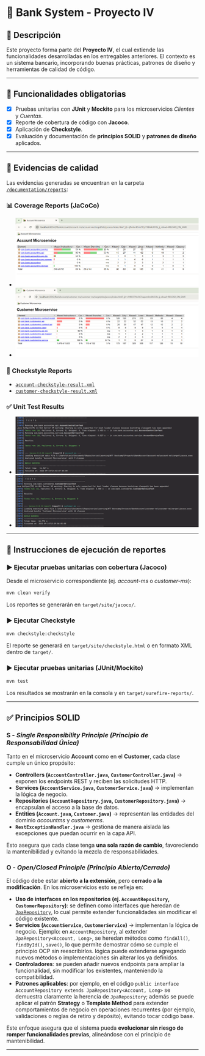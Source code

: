 # 🏦 Bank System - Proyecto IV

## 📌 Descripción

Este proyecto forma parte del **Proyecto IV**, el cual extiende las funcionalidades desarrolladas en los entregables anteriores. El contexto es un sistema bancario, incorporando buenas prácticas, patrones de diseño y herramientas de calidad de código.

---

## 🚀 Funcionalidades obligatorias

* [x] Pruebas unitarias con **JUnit** y **Mockito** para los microservicios *Clientes* y *Cuentas*.
* [x] Reporte de cobertura de código con **Jacoco**.
* [x] Aplicación de **Checkstyle**.
* [x] Evaluación y documentación de **principios SOLID** y **patrones de diseño** aplicados.

---

## 📂 Evidencias de calidad

Las evidencias generadas se encuentran en la carpeta [`/documentation/reports`](./documentation/reports):

### 📊 Coverage Reports (JaCoCo)

* ![Account Jacoco Report](./documentation/reports/jacoco/Account-Jacoco.png)
* ![Customer Jacoco Report](./documentation/reports/jacoco/Customer-Jacoco.png)

### 📝 Checkstyle Reports

* [`account-checkstyle-result.xml`](./documentation/reports/checkstyle/account-heckstyle-result.xml)
* [`customer-checkstyle-result.xml`](./documentation/reports/checkstyle/customer-checkstyle-result.xml)

### ✅ Unit Test Results

* ![Account Test Results](./documentation/reports/test/account-test.png)
* ![Customer Test Results](./documentation/reports/test/customer-test.png)

---
## 📌 Instrucciones de ejecución de reportes

### ▶️ Ejecutar pruebas unitarias con cobertura (Jacoco)

Desde el microservicio correspondiente (ej. *account-ms* o *customer-ms*):

```bash
mvn clean verify
```

Los reportes se generarán en `target/site/jacoco/`.

### ▶️ Ejecutar Checkstyle

```bash
mvn checkstyle:checkstyle
```

El reporte se generará en `target/site/checkstyle.html` o en formato XML dentro de `target/`.

### ▶️ Ejecutar pruebas unitarias (JUnit/Mockito)

```bash
mvn test
```

Los resultados se mostrarán en la consola y en `target/surefire-reports/`.

---

## ✅ Principios SOLID

### S - _Single Responsibility Principle (Principio de Responsabilidad Única)_

Tanto en el microservicio **Account** como en el **Customer**, cada clase cumple un único propósito:

- **Controllers (`AccountController.java`, `CustomerController.java`)** → exponen los endpoints REST y reciben las solicitudes HTTP.
- **Services (`AccountService.java`, `CustomerService.java`)** → implementan la lógica de negocio.
- **Repositories (`AccountRepository.java`, `CustomerRepository.java`)** → encapsulan el acceso a la base de datos.
- **Entities (`Account.java`, `Customer.java`)** → representan las entidades del dominio *accountms* y *customerms*.
- **`RestExceptionHandler.java`** → gestiona de manera aislada las excepciones que puedan ocurrir en la capa API.

Esto asegura que cada clase tenga **una sola razón de cambio**, favoreciendo la mantenibilidad y evitando la mezcla de responsabilidades.


### O - *Open/Closed Principle (Principio Abierto/Cerrado)*

El código debe estar **abierto a la extensión**, pero **cerrado a la modificación**. En los microservicios esto se refleja en:

* **Uso de interfaces en los repositorios (ej. `AccountRepository`, `CustomerRepository`)**: se definen como interfaces que heredan de [`JpaRepository`](https://docs.spring.io/spring-data/data-jpa/docs/current/api/org/springframework/data/jpa/repository/JpaRepository.html), lo cual permite extender funcionalidades sin modificar el código existente.
* **Servicios (`AccountService`, `CustomerService`)** → implementan la lógica de negocio. Ejemplo: en `AccountRepository`, al extender `JpaRepository<Account, Long>`, se heredan métodos como `findAll()`, `findById()`, `save()`, lo que permite demostrar cómo se cumple el principio OCP sin reescribirlos. lógica puede extenderse agregando nuevos métodos o implementaciones sin alterar los ya definidos.
* **Controladores**: se pueden añadir nuevos endpoints para ampliar la funcionalidad, sin modificar los existentes, manteniendo la compatibilidad.
* **Patrones aplicables**: por ejemplo, en el código `public interface AccountRepository extends JpaRepository<Account, Long>` se demuestra claramente la herencia de `JpaRepository`; además se puede aplicar el patrón **Strategy** o **Template Method** para extender comportamientos de negocio en operaciones recurrentes (por ejemplo, validaciones o reglas de retiro y depósito), evitando tocar código base.

Este enfoque asegura que el sistema pueda **evolucionar sin riesgo de romper funcionalidades previas**, alineándose con el principio de mantenibilidad.

---
